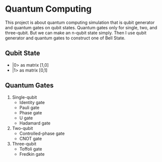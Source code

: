 # Quantum Computing
This project is about quantum computing simulation that is qubit generator and quantum gates on qubit states.  Quantum gates only for single, two, and three-qubit. But we can make an n-qubit state simply. Then I use qubit generator and quantum gates to construct one of Bell State.

## Qubit State
   - |0> as matrix [1,0]
   - |1> as matrix [0,1]

## Quantum Gates
1. Single-qubit
   - Identity gate
   - Pauli gate
   - Phase gate
   - U gate
   - Hadamard gate
2. Two-qubit
   - Controlled-phase gate
   - CNOT gate
3. Three-qubit
   - Toffoli gate
   - Fredkin gate

 
